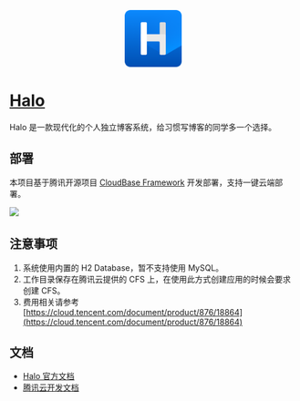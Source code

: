 <p align="center">
  <img height="100px" src="./logo.png" center />
</p>

# [Halo](https://github.com/halo-dev/halo)

Halo 是一款现代化的个人独立博客系统，给习惯写博客的同学多一个选择。

## 部署

本项目基于腾讯开源项目 [CloudBase Framework](https://github.com/Tencent/cloudbase-framework) 开发部署，支持一键云端部署。

[![](https://main.qcloudimg.com/raw/67f5a389f1ac6f3b4d04c7256438e44f.svg)](https://console.cloud.tencent.com/tcb/env/index?action=CreateAndDeployCloudBaseProject&appUrl=https%3A%2F%2Fgithub.com%2Fhalo-dev%2Ftencent-cloudbase-halo&branch=master)

## 注意事项

1. 系统使用内置的 H2 Database，暂不支持使用 MySQL。
2. 工作目录保存在腾讯云提供的 CFS 上，在使用此方式创建应用的时候会要求创建 CFS。
3. 费用相关请参考 [https://cloud.tencent.com/document/product/876/18864](https://cloud.tencent.com/document/product/876/18864)

## 文档

- [Halo 官方文档](http://docs.halo.run)
- [腾讯云开发文档](https://docs.cloudbase.net)
